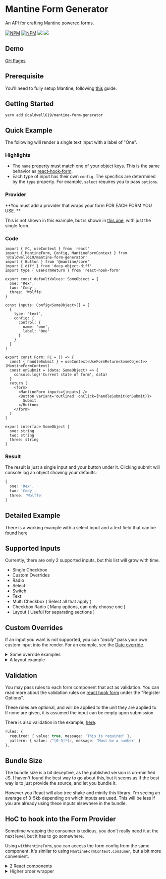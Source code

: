 # Mantine Form Generator

An API for crafting Mantine powered forms.

[![NPM](https://img.shields.io/npm/v/@caldwell619/mantine-form-generator.svg)](https://www.npmjs.com/package/@caldwell619/mantine-form-generator) [![NPM](https://img.shields.io/bundlephobia/min/@caldwell619/mantine-form-generator)](https://www.npmjs.com/package/@caldwell619/mantine-form-generator) [![](https://img.shields.io/github/last-commit/christopher-caldwell/mantine-form-generator)]() [![](https://img.shields.io/npm/types/typescript)]()

## Demo

[GH Pages](https://christopher-caldwell.github.io/mantine-form-generator/)

## Prerequisite

You'll need to fully setup Mantine, following [this](https://mantine.com/getting-started/installation/) guide.

## Getting Started

```shell
yarn add @caldwell619/mantine-form-generator
```

## Quick Example

The following will render a single text input with a label of "One".

### Highlights

- The `name` property must match one of your object keys. This is the same behavior as [react-hook-form](https://react-hook-form.com/).
- Each type of input has their own `config`. The specifics are determined by the `type` property. For example, `select` requires you to pass `options`.

### Provider

**You must add a provider that wraps your form FOR EACH FORM YOU USE. **

This is not shown in this example, but is shown in [this one](./demo/src/App.tsx), with just the single form.

### Code

```tsx
import { FC, useContext } from 'react'
import { MantineForm, Config, MantineFormContext } from '@caldwell619/mantine-form-generator'
import { Button } from '@mantine/core'
import { diff } from 'deep-object-diff'
import type { UseFormReturn } from 'react-hook-form'

export const defaultValues: SomeObject = {
  one: 'Rex',
  two: 'Cody',
  three: 'Wolffe'
}

const inputs: Config<SomeObject>[] = [
  {
    type: 'text',
    config: {
      control: {
        name: 'one',
        label: 'One'
      }
    }
  }
]

export const Form: FC = () => {
  const { handleSubmit } = useContext<UseFormReturn<SomeObject>>(MantineFormContext)
  const onSubmit = (data: SomeObject) => {
    console.log('Current state of form', data)
  }
  return (
    <form>
      <MantineForm inputs={inputs} />
      <Button variant='outlined' onClick={handleSubmit(onSubmit)}>
        Submit
      </Button>
    </form>
  )
}

export interface SomeObject {
  one: string
  two: string
  three: string
}
```

### Result

The result is just a single input and your button under it. Clicking submit will console log an object showing your defaults:

```ts
{
  one: 'Rex',
  two: 'Cody',
  three: 'Wolffe'
}
```

## Detailed Example

There is a working example with a select input and a text field that can be found [here](./demo/src/App.tsx)

## Supported Inputs

Currently, there are only 2 supported inputs, but this list will grow with time.

- Single Checkbox
- Custom Overrides
- Radio
- Select
- Switch
- Text
- Multi Checkbox ( Select all that apply )
- Checkbox Radio ( Many options, can only choose one )
- Layout ( Useful for separating sections )

## Custom Overrides

If an input you want is not supported, you can _"easily"_ pass your own custom input into the render. For an example, see the [Date override](./demo/src/components/Date.tsx).

<details>

<summary>Some override examples</summary>

### Date

This is an example of using a Date picker, which is not supported natively by this tool, because they are so specific.

```tsx
import { DateInput, DateInputProps } from '@mantine/dates'
import type  { CustomOverrideRenderArgs } from '@caldwell619/mantine-form-generator'
import type  { FieldValues } from 'react-hook-form'
import '@mantine/dates/styles.css'

export const DateFormInput = function <TData extends FieldValues>({
  field: { name, value, onChange },
  fieldState: { error, invalid },
  dateInputProps
}: CustomOverrideRenderArgs<TData> & { dateInputProps?: DateInputProps }) {
  return (
    <DateInput {...dateInputProps} value={value} onChange={onChange} error={error?.message || invalid} name={name} />
  )
}
```

### Text Area

```tsx
import type  { CustomOverrideRenderArgs } from '@caldwell619/mantine-form-generator'
import { Textarea, TextareaProps } from '@mantine/core'
import type  { FieldValues } from 'react-hook-form'

export const TextareaFormInput = function <TData extends FieldValues>({
  field: { name, value, onChange },
  fieldState: { error, invalid },
  textareaProps
}: CustomOverrideRenderArgs<TData> & { textareaProps?: TextareaProps }) {
  return <Textarea {...textareaProps} error={error?.message || invalid} name={name} value={value} onChange={onChange} />
}
```

### Multi-Select

```tsx
import type { CustomOverrideRenderArgs } from '@caldwell619/mantine-form-generator'
import { MultiSelect, MultiSelectProps } from '@mantine/core'
import type { FieldValues } from 'react-hook-form'

export const MultiSelectInput = function <TData extends FieldValues>({
  field: { name, value, onChange },
  fieldState: { error, invalid },
  multiSelectProps
}: CustomOverrideRenderArgs<TData> & { multiSelectProps?: MultiSelectProps }) {
  return (
    <MultiSelect
      {...multiSelectProps}
      error={error?.message || invalid}
      name={name}
      value={value}
      onChange={onChange}
    />
  )
}
```

</details>

</details>

<details>
<summary>
A layout example
</summary>

Along the same line as a custom override, you can also use a `layout` type. This is helpful for grouping form sections, or providing a label.


```tsx
const spacerConfig: Config<SomeObject> = {
  type: 'layout',
  config: {
    render() {
      return <Space h='lg' />
    }
  }
}

const sectionName: Config<SomeObject> = {
  type: 'layout',
  config: {
    render() {
      return (
        <GridCol>
          <Title order={2} fz="xl">
            Your Name
          </Title>
        </GridCol>
      )
    },
  },
}

const inputs: Config<SomeObject>[] = [
  sectionName,
  spacerConfig
]

```

</details>

## Validation

You may pass rules to each form component that act as validation. You can read more about the validation rules on [react hook form](https://react-hook-form.com/api/useform/register) under the "Register Options".

These rules are optional, and will be applied to the unit they are applied to. If none are given, it is assumed the input can be empty upon submission.

There is also validation in the example, [here](./example/src/forms/kitchen-sink/index.tsx).

```ts
rules: {
  required: { value: true, message: 'This is required' },
  pattern: { value: /^[0-9]*$/, message: 'Must be a number' }
},
```

## Bundle Size

The bundle size is a bit deceptive, as the published version is un-minified JS. I haven't found the best way to go about this, but it seems as if the best way is to just provide the source, and let you bundle it.

However you React will also tree shake and minify this library. I'm seeing an average of 3-5kb depending on which inputs are used. This will be less if you are already using these inputs elsewhere in the bundle.

## HoC to hook into the Form Provider

Sometime wrapping the consumer is tedious, you don't really need it at the next level, but it has to go somewhere.

Using `withMantineForm`, you can access the form config from the same component. It's similar to using `MantineFormContext.Consumer`, but a bit more convenient.

<details>
<summary>
2 React components
</summary>

```tsx
import { UseFormReturn } from 'react-hook-form'
import { MantineFormContext, MantineForm } from '@caldwell619/mantine-form-generator'



const Form = () => {
  const { handleSubmit } = useContext<UseFormReturn<SomeObject>>(MantineFormContext)
  return (
    <MantineForm inputs={inputs} gridSpacing={1} />
  )
}

const WrappedForm: FC = () => {
  return (
    <MantineForm>
      <Form>
    </MantineForm>
  )
}
```

</details>

<details>
<summary>
Higher order wrapper
</summary>

```tsx
import { UseFormReturn } from 'react-hook-form'
import { withMantineForm, MantineFormContext, MantineForm } from '@caldwell619/mantine-form-generator'

export const Home = withMantineForm({ defaultValues }, () => {
  const { handleSubmit } = useContext<UseFormReturn<SomeObject>>(MantineFormContext)
  return <MantineForm inputs={inputs} gridSpacing={1} />
})
```

</details>